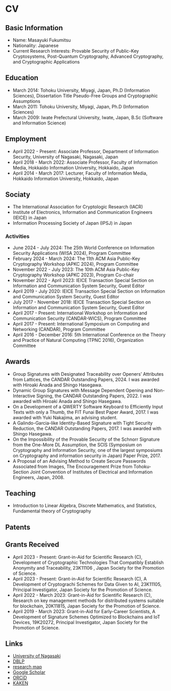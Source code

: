 # CV

## Basic Information

* Name: Masayuki Fukumitsu
* Nationality: Japanese
* Current Research Interests: Provable Security of Public-Key Cryptosystems, Post-Quantum Cryptography, Advanced Cryptography, and Cryptographic Applications

## Education

* March 2014: Tohoku University, Miyagi, Japan, Ph.D (Information Sciences), Dissertation Title Pseudo-Free Groups and Cryptographic Assumptions
* March 2011: Tohoku University, Miyagi, Japan, Ph.D (Information Sciences)
* March 2009: Iwate Prefectural University, Iwate, Japan, B.Sc (Software and Information Science)

## Employment

* April 2022 - Present: Associate Professor, Department of Information Security, University of Nagasaki, Nagasaki, Japan
* April 2018 - March 2022: Associate Professor, Faculty of Information Media, Hokkaido Information University, Hokkaido, Japan
* April 2014 - March 2017: Lecturer, Faculty of Information Media, Hokkaido Information University, Hokkaido, Japan

## Sociaty

* The International Association for Cryptologic Research (IACR)
*  Institute of Electronics, Information and Communication Engineers (IEICE) in Japan
* Information Processing Society of Japan (IPSJ) in Japan

### Activities

* June 2024 - July 2024: The 25th World Conference on Information Security Applications (WISA 2024), Program Committee
* February 2024 - March 2024: The 11th ACM Asia Public-Key Cryptography Workshop (APKC 2024), Program Committee
* November 2022 - July 2023: The 10th ACM Asia Public-Key Cryptography Workshop (APKC 2023), Program Co-chair
* November 2022 - April 2023: IEICE Transaction Special Section on Information and Communication System Security, Guest Editor
* April 2019 - July 2020: IEICE Transaction Special Section on Information and Communication System Security, Guest Editor
* July 2017 - November 2018: IEICE Transaction Special Section on Information and Communication System Security, Guest Editor
* April 2017 - Present: International Workshop on Information and Communication Security (CANDAR-WICS), Program Committee
* April 2017 - Present: International Symposium on Computing and Networking (CANDAR), Program Committee
* April 2016 - December 2016: 5th International Conference on the Theory and Practice of Natural Computing (TPNC 2016), Organization Committee

## Awards

* Group Signatures with Designated Traceability over Openers’ Attributes from Lattices, the CANDAR Outstanding Papers, 2024. I was awarded with Hiroaki Anada and Shingo Hasegawa.
* Dynamic Group Signatures with Message Dependent Opening and Non-Interactive Signing, the CANDAR Outstanding Papers, 2022. I was awarded with Hiroaki Anada and Shingo Hasegawa.
* On a Development of a QWERTY Software Keyboard to Efficiently Input Texts with only a Thumb, the FIT Funai Best Paper Award, 2017. I was awarded with Yuki Nakajima, an advising student.
* A Galindo-Garcia-like Identity-Based Signature with Tight Security Reduction, the CANDAR Outstanding Papers, 2017. I was awarded with Shingo Hasegawa.
* On the Impossibility of the Provable Security of the Schnorr Signature from the One-More DL Assumption, the SCIS (Symposium on Cryptography and Information Security, one of the largest symposiums on Cryptography and information security in Japan) Paper Prize, 2017.
* A Proposal of an Advising Method to Create Secure Passwords Associated from Images, The Encouragement Prize from Tohoku-Section Joint Convention of Institutes of Electrical and Information Engineers, Japan, 2008.

## Teaching

* Introduction to Linear Algebra, Discrete Mathematics, and Statistics, Fundamental theory of Cryptography


## Patents

## Grants Received

* April 2023 - Present: Grant-in-Aid for Scientific Research (C), Development of Cryptographic Technologies That Compatibly Establish Anonymity and Traceability, 23K11106 , Japan Society for the Promotion of Science.
* April 2023 - Present: Grant-in-Aid for Scientific Research (C), A Development of Cryptograchi Schemes for Data Given to AI, 23K11105, Principal Investigator, Japan Society for the Promotion of Science.
* April 2022 - March 2023: Grant-in-Aid for Scientific Research (C), Research on key management methods for distributed systems suitable for blockchain, 20K11815, Japan Society for the Promotion of Science.
* April 2019 - March 2023: Grant-in-Aid for Early-Career Scientists, A Development of Signature Schemes Optimized to Blockchains and IoT Devices, 19K20272, Principal Investigator, Japan Society for the Promotion of Science.

## Links

* [University of Nagasaki](https://sun.ac.jp/researchinfo/fuku-masa/)
* [DBLP](https://dblp.org/pid/34/8102.html)
* [research map](https://researchmap.jp/masayuki_fukumitsu)
* [Google Scholar](https://scholar.google.com/citations?user=mchg6CYAAAAJ&hl=ja)
* [ORCiD](https://orcid.org/0000-0001-7471-4477)
* [KAKEN](https://nrid.nii.ac.jp/ja/nrid/1000010736119/)


